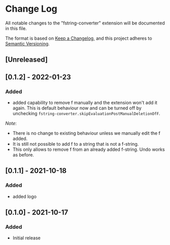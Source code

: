 # Change Log

All notable changes to the "fstring-converter" extension will be documented in this file.

The format is based on [Keep a Changelog](https://keepachangelog.com/en/1.0.0/),
and this project adheres to [Semantic Versioning](https://semver.org/spec/v2.0.0.html).

## [Unreleased]

## [0.1.2] - 2022-01-23

### Added

- added capability to remove f manually and the extension won't add it again. This is default behaviour now and can be turned off by unchecking `fstring-converter.skipEvaluationPostManualDeletionOfF`.

_Note_:

- There is no change to existing behaviour unless we manually edit the f added.
- It is still not possible to add f to a string that is not a f-string.
- This only allows to remove f from an already added f-string. Undo works as before.

## [0.1.1] - 2021-10-18

### Added

- added logo

## [0.1.0] - 2021-10-17

### Added

- Initial release
